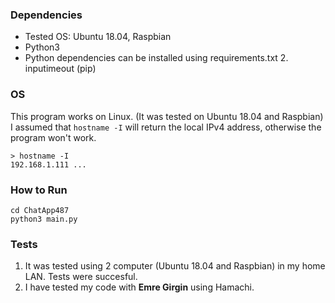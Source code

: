 ### Dependencies
* Tested OS: Ubuntu 18.04, Raspbian
* Python3 
* Python dependencies can be installed using requirements.txt
    2. inputimeout (pip)

### OS
This program works on Linux. (It was tested on Ubuntu 18.04 and Raspbian)
I assumed that ```hostname -I``` will return the local IPv4 address, otherwise the program won't work.
```
> hostname -I
192.168.1.111 ...
```

### How to Run
```
cd ChatApp487
python3 main.py
```

### Tests
1. It was tested using 2 computer (Ubuntu 18.04 and Raspbian) in my home LAN. Tests were succesful. 
2. I have tested my code with **Emre Girgin** using Hamachi.

